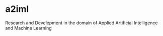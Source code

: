 # a2iml
Research and Develepment in the domain of Applied Artificial Intelligence and Machine Learning 
